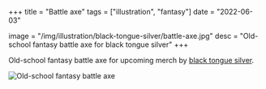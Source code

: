 +++
title = "Battle axe"
tags = ["illustration", "fantasy"]
date = "2022-06-03"

image = "/img/illustration/black-tongue-silver/battle-axe.jpg"
desc = "Old-school fantasy battle axe for black tongue silver"
+++

Old-school fantasy battle axe for upcoming merch by [black tongue silver](https://blacktonguesilver.bigcartel.com/).

![Old-school fantasy battle axe](/img/illustration/black-tongue-silver/battle-axe.jpg "Old-school fantasy battle axe")
